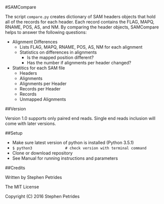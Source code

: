 #SAMCompare

The script `compare.py` creates dictionary of SAM headers objects that hold all of the records for each header. Each record contains the FLAG, MAPQ, RNAME, POS, AS, and NM. By comparing the header objects, SAMCompare helps to answer the following questions:
	
- Alignment Differences
	- Lists FLAG, MAPQ, RNAME, POS, AS, NM for each alignment
	- Statistics on differences in alignments
		- Is the mapped position different?
		- Has the number if alignments per header changed?
- Statitics for each SAM file
	- Headers 
	- Alignments
	- Alignments per Header
	- Records per Header
	- Records
	- Unmapped Alignments

##Version

Version 1.0 supports only paired end reads. Single end reads inclusion will come with later versions.

##Setup
- Make sure latest version of python is installed (Python 3.5.1)
- `$ python3               # check version with terminal command`
- Clone or download repository
- See Manual for running instructions and parameters

##Credits

Written by Stephen Petrides

The MIT License

Copyright (C) 2016 Stephen Petrides
